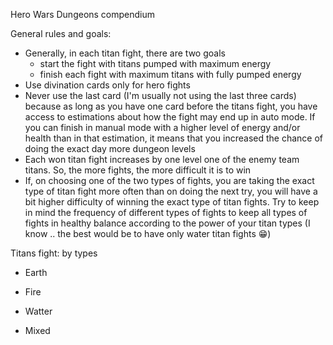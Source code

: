 Hero Wars Dungeons compendium

General rules and goals:
- Generally, in each titan fight, there are two goals
  - start the fight with titans pumped with maximum energy
  - finish each fight with maximum titans with fully pumped energy
- Use divination cards only for hero fights
- Never use the last card (I'm usually not using the last three cards) because as long as you have one card before the titans fight, you have access to estimations about how the fight may end up in auto mode. If you can finish in manual mode with a higher level of energy and/or health than in that estimation, it means that you increased the chance of doing the exact day more dungeon levels
- Each won titan fight increases by one level one of the enemy team titans. So, the more fights, the more difficult it is to win
- If, on choosing one of the two types of fights, you are taking the exact type of titan fight more often than on doing the next try, you will have a bit higher difficulty of winning the exact type of titan fights. Try to keep in mind the frequency of different types of fights to keep all types of fights in healthy balance according to the power of your titan types (I know .. the best would be to have only water titan fights 😁)

Titans fight: by types
- Earth
  
- Fire
  
- Watter
  
- Mixed
  
